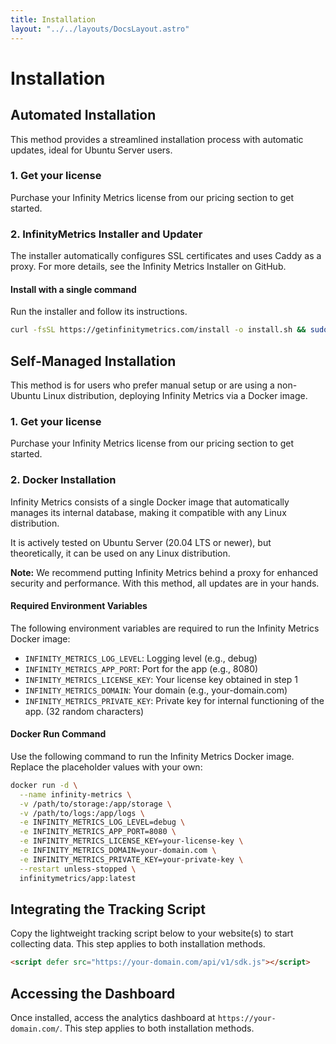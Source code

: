 ```yaml
---
title: Installation
layout: "../../layouts/DocsLayout.astro"
---
```


# Installation

## Automated Installation

This method provides a streamlined installation process with automatic updates, ideal for Ubuntu Server users.

### 1. Get your license

Purchase your Infinity Metrics license from our pricing section to get started.

### 2. InfinityMetrics Installer and Updater

The installer automatically configures SSL certificates and uses Caddy as a proxy. For more details, see the Infinity Metrics Installer on GitHub.

#### Install with a single command

Run the installer and follow its instructions.

```bash
curl -fsSL https://getinfinitymetrics.com/install -o install.sh && sudo bash install.sh
```

## Self-Managed Installation

This method is for users who prefer manual setup or are using a non-Ubuntu Linux distribution, deploying Infinity Metrics via a Docker image.

### 1. Get your license

Purchase your Infinity Metrics license from our pricing section to get started.

### 2. Docker Installation

Infinity Metrics consists of a single Docker image that automatically manages its internal database, making it compatible with any Linux distribution.

It is actively tested on Ubuntu Server (20.04 LTS or newer), but theoretically, it can be used on any Linux distribution.

**Note:** We recommend putting Infinity Metrics behind a proxy for enhanced security and performance. With this method, all updates are in your hands.

#### Required Environment Variables

The following environment variables are required to run the Infinity Metrics Docker image:

- `INFINITY_METRICS_LOG_LEVEL`: Logging level (e.g., debug)
- `INFINITY_METRICS_APP_PORT`: Port for the app (e.g., 8080)
- `INFINITY_METRICS_LICENSE_KEY`: Your license key obtained in step 1
- `INFINITY_METRICS_DOMAIN`: Your domain (e.g., your-domain.com)
- `INFINITY_METRICS_PRIVATE_KEY`: Private key for internal functioning of the app. (32 random characters)

#### Docker Run Command

Use the following command to run the Infinity Metrics Docker image. Replace the placeholder values with your own:

```bash
docker run -d \
  --name infinity-metrics \
  -v /path/to/storage:/app/storage \
  -v /path/to/logs:/app/logs \
  -e INFINITY_METRICS_LOG_LEVEL=debug \
  -e INFINITY_METRICS_APP_PORT=8080 \
  -e INFINITY_METRICS_LICENSE_KEY=your-license-key \
  -e INFINITY_METRICS_DOMAIN=your-domain.com \
  -e INFINITY_METRICS_PRIVATE_KEY=your-private-key \
  --restart unless-stopped \
  infinitymetrics/app:latest
```

## Integrating the Tracking Script

Copy the lightweight tracking script below to your website(s) to start collecting data. This step applies to both installation methods.

```html
<script defer src="https://your-domain.com/api/v1/sdk.js"></script>
```

## Accessing the Dashboard

Once installed, access the analytics dashboard at `https://your-domain.com/`. This step applies to both installation methods.
